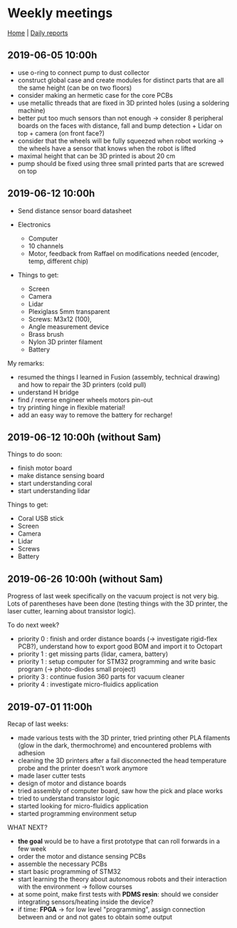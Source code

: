 # Weekly meetings

[Home](../../README.md) | [Daily reports](./dailyReports.md) 

## 2019-06-05 10:00h

- use o-ring to connect pump to dust collector
- construct global case and create modules for distinct parts that are all the same height (can be on two floors)
- consider making an hermetic case for the core PCBs
- use metallic threads that are fixed in 3D printed holes (using a soldering machine)
- better put too much sensors than not enough -> consider 8 peripheral boards on the faces with distance, fall and bump detection + Lidar on top + camera (on front face?)
- consider that the wheels will be fully squeezed when robot working -> the wheels have a sensor that knows when the robot is lifted
- maximal height that can be 3D printed is about 20 cm
- pump should be fixed using three small printed parts that are screwed on top


## 2019-06-12 10:00h

- Send distance sensor board datasheet 
- Electronics
  - Computer 
  - 10 channels
  - Motor, feedback from Raffael on modifications needed (encoder, temp, different chip)


- Things to get:
  - Screen
  - Camera
  - Lidar
  - Plexiglass 5mm transparent
  - Screws: M3x12 (100), 
  - Angle measurement device
  - Brass brush
  - Nylon 3D printer filament
  - Battery

My remarks:
- resumed the things I learned in Fusion (assembly, technical drawing) and how to repair the 3D printers (cold pull)
- understand H bridge
- find / reverse engineer wheels motors pin-out
- try printing hinge in flexible material!
- add an easy way to remove the battery for recharge!

## 2019-06-12 10:00h (without Sam)

Things to do soon:
- finish motor board
- make distance sensing board
- start understanding coral
- start understanding lidar

Things to get:
- Coral USB stick
- Screen 
- Camera
- Lidar
- Screws
- Battery

## 2019-06-26 10:00h (without Sam)

Progress of last week specifically on the vacuum project is not very big. Lots of parentheses have been done (testing things with the 3D printer, the laser cutter, learning about transistor logic).

To do next week?
- priority 0 : finish and order distance boards (-> investigate rigid-flex PCB?), understand how to export good BOM and import it to Octopart
- priority 1 : get missing parts (lidar, camera, battery)
- priority 1 : setup computer for STM32 programming and write basic program (-> photo-diodes small project)
- priority 3 : continue fusion 360 parts for vacuum cleaner
- priority 4 : investigate micro-fluidics application
  

 ## 2019-07-01 11:00h

 Recap of last weeks:
 - made various tests with the 3D printer, tried printing other PLA filaments (glow in the dark, thermochrome) and encountered problems with adhesion
 - cleaning the 3D printers after a fail disconnected the head temperature probe and the printer doesn't work anymore
 - made laser cutter tests
 - design of motor and distance boards
 - tried assembly of computer board, saw how the pick and place works
 - tried to understand transistor logic
 - started looking for micro-fluidics application
 - started programming environment setup

WHAT NEXT?
- __the goal__ would be to have a first prototype that can roll forwards in a few week
- order the motor and distance sensing PCBs
- assemble the necessary PCBs
- start basic programming of STM32
- start learning the theory about autonomous robots and their interaction with the environment -> follow courses
- at some point, make first tests with __PDMS resin__: should we consider integrating sensors/heating inside the device?
- if time: __FPGA__ -> for low level "programming", assign connection between and or and not gates to obtain some output



